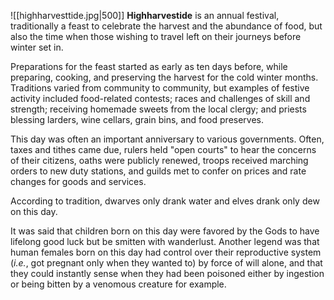 ![[highharvesttide.jpg|500]]
**Highharvestide** is an annual festival, traditionally a feast to celebrate the harvest and the abundance of food, but also the time when those wishing to travel left on their journeys before winter set in.

Preparations for the feast started as early as ten days before, while preparing, cooking, and preserving the harvest for the cold winter months. Traditions varied from community to community, but examples of festive activity included food-related contests; races and challenges of skill and strength; receiving homemade sweets from the local clergy; and priests blessing larders, wine cellars, grain bins, and food preserves.

This day was often an important anniversary to various governments. Often, taxes and tithes came due, rulers held "open courts" to hear the concerns of their citizens, oaths were publicly renewed, troops received marching orders to new duty stations, and guilds met to confer on prices and rate changes for goods and services.

According to tradition, dwarves only drank water and elves drank only dew on this day.

It was said that children born on this day were favored by the Gods to have lifelong good luck but be smitten with wanderlust. Another legend was that human females born on this day had control over their reproductive system (_i.e._, got pregnant only when they wanted to) by force of will alone, and that they could instantly sense when they had been poisoned either by ingestion or being bitten by a venomous creature for example.